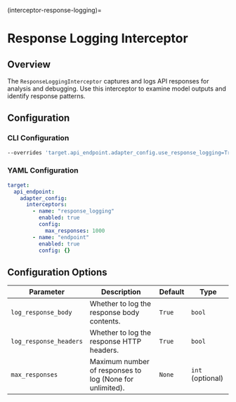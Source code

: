 (interceptor-response-logging)=
# Response Logging Interceptor

## Overview

The `ResponseLoggingInterceptor` captures and logs API responses for analysis and debugging. Use this interceptor to examine model outputs and identify response patterns.


## Configuration

### CLI Configuration

```bash
--overrides 'target.api_endpoint.adapter_config.use_response_logging=True,target.api_endpoint.adapter_config.max_saved_responses=1000'
```

### YAML Configuration


```yaml
target:
  api_endpoint:
    adapter_config:
      interceptors:
        - name: "response_logging"
          enabled: true
          config:
            max_responses: 1000
        - name: "endpoint"
          enabled: true
          config: {}
```

## Configuration Options

| Parameter           | Description                                                  | Default   | Type          |
|---------------------|--------------------------------------------------------------|-----------|---------------|
| `log_response_body`   | Whether to log the response body contents.                 | `True`    | `bool`        |
| `log_response_headers`| Whether to log the response HTTP headers.                  | `True`    | `bool`        |
| `max_responses`       | Maximum number of responses to log (None for unlimited).   | `None`    | `int` (optional)|
